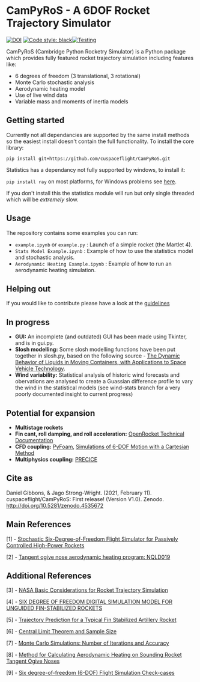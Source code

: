 # CamPyRoS - A 6DOF Rocket Trajectory Simulator
[![DOI](https://zenodo.org/badge/308847422.svg)](https://zenodo.org/badge/latestdoi/308847422) [![Code style: black](https://img.shields.io/badge/code%20style-black-000000.svg)](https://github.com/psf/black)[![Testing](https://github.com/cuspaceflight/CamPyRoS/actions/workflows/testcase.yml/badge.svg)](https://github.com/cuspaceflight/CamPyRoS/actions/workflows/testcase.yml)

CamPyRoS (Cambridge Python Rocketry Simulator) is a Python package which provides fully featured rocket trajectory simulation including features like:
- 6 degrees of freedom (3 translational, 3 rotational)
- Monte Carlo stochastic analysis
- Aerodynamic heating model
- Use of live wind data
- Variable mass and moments of inertia models

## Getting started
Currently not all dependancies are supported by the same install methods so the easiest install doesn't contain the full functionality. To install the core library:

`pip install git+https://github.com/cuspaceflight/CamPyRoS.git`  

Statistics has a dependancy not fully supported by windows, to install it:

`pip install ray` on most platforms, for Windows problems see [here](https://docs.ray.io/en/master/installation.html).

If you don't install this the statistics module will run but only single threaded which will be *extremely* slow.

## Usage

The repository contains some examples you can run:
- `example.ipynb` or `example.py` : Launch of a simple rocket (the Martlet 4).
- `Stats Model Example.ipynb` : Example of how to use the statistics model and stochastic analysis.
- `Aerodynamic Heating Example.ipynb` : Example of how to run an aerodynamic heating simulation.

## Helping out
If you would like to contribute please have a look at the [guidelines](CONTRIBUTING.md)


## In progress
- **GUI:** An incomplete (and outdated) GUI has been made using Tkinter, and is in gui.py.
- **Slosh modelling:** Some slosh modelling functions have been put together in slosh.py, based on the following source - [The Dynamic Behavior of Liquids in Moving Containers, with Applications to Space Vehicle Technology](https://ntrs.nasa.gov/citations/19670006555).
- **Wind variability:** Statistical analysis of historic wind forecasts and obervations are analysed to create a Guassian difference profile to vary the wind in the statistical models (see wind-stats branch for a very poorly documented insight to current progress)


## Potential for expansion
- **Multistage rockets**
- **Fin cant, roll damping, and roll acceleration:** [OpenRocket Technical Documentation](http://openrocket.info/documentation.html)
- **CFD coupling:** [PyFoam](https://openfoamwiki.net/index.php/Contrib/PyFoam), [Simulations of 6-DOF Motion
with a Cartesian Method](https://pdfs.semanticscholar.org/ace3/5a61803390b0e0b70f6ca34492ad20a03e03.pdf)
- **Multiphysics coupling:** [PRECICE](https://www.precice.org/)

## Cite as
Daniel Gibbons, & Jago Strong-Wright. (2021, February 11). cuspaceflight/CamPyRoS: First release! (Version V1.0). Zenodo. http://doi.org/10.5281/zenodo.4535672

## Main References

[1] - [Stochastic Six-Degree-of-Freedom Flight Simulator for Passively Controlled High-Power Rockets](https://ascelibrary.org/doi/10.1061/%28ASCE%29AS.1943-5525.0000051)

[2] - [Tangent ogive nose aerodynamic heating program: NQLD019](https://ntrs.nasa.gov/citations/19730063810)


## Additional References
[3] - [NASA Basic Considerations for Rocket Trajectory Simulation](https://apps.dtic.mil/sti/pdfs/AD0642855.pdf)

[4] - [SIX DEGREE OF FREEDOM DIGITAL SIMULATION MODEL FOR UNGUIDED FIN-STABILIZED ROCKETS](https://apps.dtic.mil/dtic/tr/fulltext/u2/452106.pdf)

[5] - [Trajectory Prediction for a Typical Fin Stabilized Artillery Rocket](https://journals.ekb.eg/article_23742_f19c1da1a61e78c1f5bb7ce58a7b30dd.pdf)

[6] - [Central Limit Theorem and Sample Size](https://www.umass.edu/remp/Papers/Smith&Wells_NERA06.pdf)

[7] - [Monte Carlo Simulations: Number of Iterations and Accuracy](https://apps.dtic.mil/dtic/tr/fulltext/u2/a621501.pdf)

[8] - [Method for Calculating Aerodynamic Heating on Sounding Rocket Tangent Ogive Noses](https://arc.aiaa.org/doi/abs/10.2514/3.62081)

[9] - [Six degree-of-freedom (6-DOF) Flight Simulation Check-cases](https://nescacademy.nasa.gov/flightsim/)





